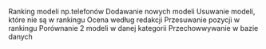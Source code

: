 Ranking modeli np.telefonów
Dodawanie nowych modeli
Usuwanie modeli, które nie są w rankingu
Ocena według redakcji
Przesuwanie pozycji w rankingu
Porównanie 2 modeli w danej kategorii
Przechowwywanie w bazie danych
